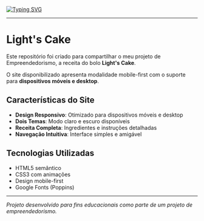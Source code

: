 [![Typing SVG](https://readme-typing-svg.herokuapp.com?font=Orbitron&weight=500&size=17&pause=1000&color=00F7B1&background=5A5A5A&center=true&vCenter=true&width=1000&height=100&lines=Light's+Cake)](https://git.io/typing-svg)

---

# Light's Cake

Este repositório foi criado para compartilhar o meu projeto de Empreendedorismo, a receita do bolo **Light's Cake**.

O site disponibilizado apresenta modalidade mobile-first com o suporte para **dispositivos móveis e desktop**.

## Características do Site

- **Design Responsivo**: Otimizado para dispositivos móveis e desktop
- **Dois Temas**: Modo claro e escuro disponíveis
- **Receita Completa**: Ingredientes e instruções detalhadas
- **Navegação Intuitiva**: Interface simples e amigável

## Tecnologias Utilizadas

- HTML5 semântico
- CSS3 com animações
- Design mobile-first
- Google Fonts (Poppins)

---

*Projeto desenvolvido para fins educacionais como parte de um projeto de empreendedorismo.*
